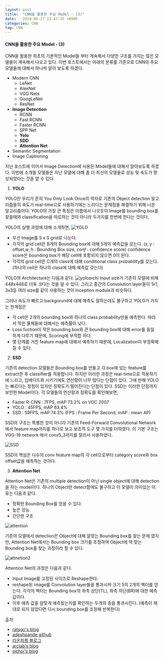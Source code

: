 ```yaml
---
layout: post
title:  "CNN을 활용한 주요 Model - (3)"
date:   2018-06-27 13:47:35 +0900
categories: CNN
tag: CNN
---
```


#### CNN을 활용한 주요 Model - (3)

CNN을 활용한 최초의 기본적인 Model들 부터 계속해서 다양한 구조를 가지는 많은 모델들이 계속해서 나오고 있다. 이번 포스트에서는 아래의 분류를 기준으로 CNN의 주요 모델들에 대해서 하나씩 알아 보도록 하겠다.

* Modern CNN
  * LeNet
  * AlexNet
  * VGG Nets
  * GoogLeNet
  * ResNet
* **Image Detection**
  * RCNN
  * Fast RCNN
  * Faster RCNN
  * SPP Net
  * **Yolo**
  * **SDD**
  * **Attention Net**
* Semantic Segmentation
* Image Captioning  

지난 포스트에 이어서 Image Detection에 사용된 Model들에 대해서 알아보도록 하겠다.
이번에 소개될 모델들은 지난 모델에 대해 좀 더 최신의 모델들로 성능 및 속도가 향상되었다는 것을 알 수 있다.


1. **YOLO**

YOLO란 우리가 흔히 You Only Look Once의 약자로 기존의 Object detection 알고리즘들의 속도가 real-time으로 사용하기에는 느리다는 문제점을 해결하기 위해 나온 알고리즘이다.
YOLO의 가장 큰 특징은 이름에서 나오듯이 Image를 bounding box를 찾을때와 classification을 따로하는 것이 아니라 두가지를 한번에 한다는 것이다.

YOLO의 실행 과정에 대해 소개하면,
![YOLO](https://cdn-images-1.medium.com/max/1200/1*m8p5lhWdFDdapEFa2zUtIA.jpeg)  
* 우선 Image를 S x S grid로 나눈다.
* 각각의 grid cell은 B개의 Bounding box에 대해 5개의 예측값을 갖는다.
($x,y$ : offset,$w,h$ : Bounding Box size, $conf$ : confidence score)
confidence score은 bounding box가 해당 cell에 포함되지 않으면 0이 된다.
* 각각의 grid cell은 C개의 class에 대해 conditional class probability를 갖는다.
(하나의 cell은 하나의 class에 대해 예측값 갖는다)

YOLO의 Architecture는 다음과 같다.
![yoloarchi](https://curt-park.github.io/images/yolo/Figure3.JPG)
Input size가 기존의 모델에 비해 448x448로 더욱 크다는 것을 알 수 있다. 그리고 중간의 Convolution layer들이 1x1, 3x3등 여러 size를 같이 사용하는 것이 Inception module과 비슷하다.

그러나 속도가 빠르고 backgorund에 대해 예측도 잘하는데도 불구하고 YOLO가 가지는 한계점은
* 각 cell은 2개의 bounding box와 하나의 class probability만을 예측한다.
따라서 작은 물체들에 대해서는 예측률이 낮다.
* Loss fuction이 작은 bounding box와 큰 bounding box에 대해 error를 동일 하게 다루기 때문에, Scoring에 부적합 하다.
* 몇 단계를 거친 feature map에 대해서 예측하기 때문에, Localization이 부정확해 질 수 있다.


2. **SSD**

기존의 detection 모델들은 Bounding box를 만들고 각 box에 있는 feature를 extract한 후 classifier를 적용합니다. 하지만 이러한 과정은 real-time으로 적용하기에 느리고, 임베디드화 시키기에도 연산량이 너무 많다는 단점이 있다. 그에 반해 YOLO는 빠르다는 장점이 있지만 정확도가 떨어진다는 단점이 있다. SSD는 이러한 단점까지 보안한 Model이다. 각 모델들의 연산량과 정확도를 확인해보면,
* Faster R-CNN : 7FPS, mAP 73.2% on VOC 2007
* YOLO : 45FPS, mAP 63.4%
* SSD : 59FPS, mAP 74.3%
(FPS : Frame Per Second, mAP : mean AP)

SSD의 구조는 특별한 것이 아니라 기존의 Feed-Forward Convolutional Network에서 feature map까지를 하나로 보고 보조적 도구 몇 가지를 더하였다.
이 기본 구조는 VGG-16 network 에서 conv5_3까지를 잘라서 사용하였다.

![SSD](http://openresearch.ai/uploads/default/optimized/1X/0b0340f7bd3686237a5d6b4c0141e8a6a2ab854b_1_690x482.png)

SSD의 핵심은 다수의 conv feature map의 각 cell으로부터 category score와 box offset값을 예측하는 것이다.


3. **Attention Net**

Attention Net은 기존의 multiple detection이 아닌 single object에 대해 detection을 하는 model이다. 하나의 Object만 detect함에도 불구하고 이 모델이 의미있는 이유는 다음과 같다.

* 정확한 Bounding Box를 얻을 수 있다.
* 높은 성능
* 간단한 구조

![attention](https://ai2-s2-public.s3.amazonaws.com/figures/2017-08-08/6f7de9849be93eff1c5f133defd9d70e5ff437ac/1-Figure1-1.png)

기존의 모델에서 detection은 Object에 대해 알맞는 Bounding box를 찾는 문제 였지만, Attention Net에서는 Bounding box 크기를 조정하며 Object에 딱 맞는 Bounding box를 찾는 과정이라 할 수 있다.

![attnetion2](https://dgyoo.github.io/images/iccv15.PNG)

Attention Net의 과정은 다음과 같다.
* Input Image를 고정된 사이즈로 Reshape한다.
* reshape된 image를 Convolution layer들을 통과시켜 크기 5의 2개의 벡터를 얻는다.
각각의 벡터는 Bounding box의 좌측 상단(TL), 좌측 하단(BR)에 대한 예측값이다.
* 이후 예측 값을 알맞게 예측됬는지를 확인하는 두개의 층을 통과시킨다.
(예측이 제대로 되지 않았다면 다시 bounding box를 조정해 반복한다)





출처
* [ratsgo's blog](https://ratsgo.github.io/deep%20learning/2017/10/09/CNNs/)
* [adeshpande github](https://adeshpande3.github.io/adeshpande3.github.io/The-9-Deep-Learning-Papers-You-Need-To-Know-About.html)
* [라온피플 블로그](https://laonple.blog.me/220654387455)
* [arclab's blog](http://arclab.tistory.com/150)
* [sjchoi's blog](https://github.com/sjchoi86/dl_tutorials_10weeks)
